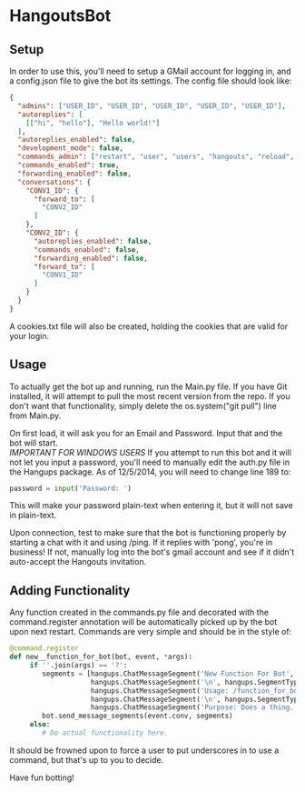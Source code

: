 HangoutsBot
==============

Setup
--------------

In order to use this, you'll need to setup a GMail account for logging in, and a config.json file to give the bot its settings. The config file should look like:

```JSON
{
  "admins": ["USER_ID", "USER_ID", "USER_ID", "USER_ID", "USER_ID"],  
  "autoreplies": [  
    [["hi", "hello"], "Hello world!"]  
  ],
  "autoreplies_enabled": false,  
  "development_mode": false,  
  "commands_admin": ["restart", "user", "users", "hangouts", "reload", "quit", "config"],  
  "commands_enabled": true,  
  "forwarding_enabled": false,  
  "conversations": {  
    "CONV1_ID": {  
      "forward_to": [  
        "CONV2_ID"  
      ]  
    },  
    "CONV2_ID": {  
      "autoreplies_enabled": false,  
      "commands_enabled": false,  
      "forwarding_enabled": false,  
      "forward_to": [  
        "CONV1_ID"  
      ]  
    }  
  }  
}  
```

A cookies.txt file will also be created, holding the cookies that are valid for your login.  
  
Usage
--------------
To actually get the bot up and running, run the Main.py file. If you have Git installed, it will attempt to pull the 
most recent version from the repo. If you don't want that functionality, simply delete the os.system("git pull") line from
Main.py.  

On first load, it will ask you for an Email and Password. Input that and the bot will start.  
*IMPORTANT FOR WINDOWS USERS* If you attempt to run this bot and it will not let you input a password, you'll need to manually edit the auth.py file in the Hangups package. As of 12/5/2014, you will need to change line 189 to:  
```python
password = input('Password: ')
```  
This will make your password plain-text when entering it, but it will not save in plain-text.  

Upon connection, test to make sure that the bot is functioning properly by starting a chat with it and using /ping. If it replies with 'pong', you're in business! If not, manually log into the bot's gmail account and see if it didn't auto-accept the Hangouts invitation.  

Adding Functionality
-------
Any function created in the commands.py file and decorated with the command.register annotation will be automatically picked up by the bot upon next restart. Commands are very simple and should be in the style of:  

```python  
@command.register
def new__function_for_bot(bot, event, *args):
     if ''.join(args) == '?':
        segments = [hangups.ChatMessageSegment('New Function For Bot', is_bold=True),
                    hangups.ChatMessageSegment('\n', hangups.SegmentType.LINE_BREAK),
                    hangups.ChatMessageSegment('Usage: /function_for_bot <required argument> <optional: optional argument>'),
                    hangups.ChatMessageSegment('\n', hangups.SegmentType.LINE_BREAK),
                    hangups.ChatMessageSegment('Purpose: Does a thing.')]
        bot.send_message_segments(event.conv, segments)
     else:
        # Do actual functionality here.
```  

It should be frowned upon to force a user to put underscores in to use a command, but that's up to you to decide.  
  
  
Have fun botting!